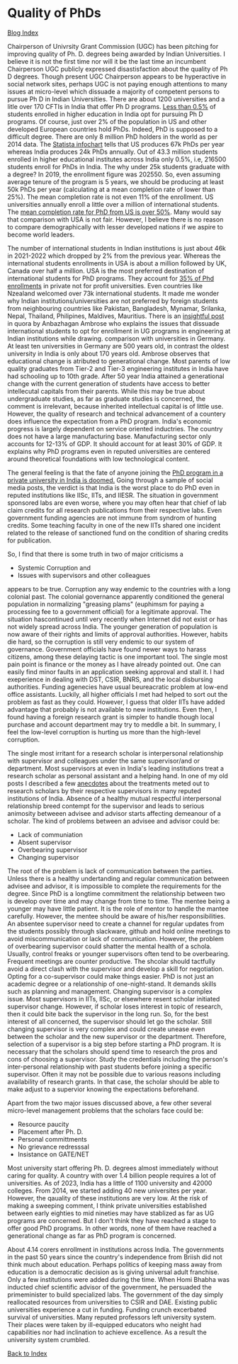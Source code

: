 # Quality of PhDs

[Blog Index](../index.md)

Chairperson of Univrsity Grant Commission (UGC) has been pitching for improving quality of Ph. D. degrees being awarded by Indian Universities. I believe it is
not the first time nor will it be the last time an incumbent Chairperson UGC publicly expressed disastisfaction about the quality of Ph D degrees. Though
present UGC Chairperson appears to be hyperactive in social network sites, perhaps UGC is not paying enough attentions to many issues at micro-level
which dissuade a majority of competent persons to pursue Ph D in Indian Universities. There are about 1200 universities and a litle over 170 CFTIs in India that offer
Ph D programs. [Less than 0.5%](https://opportunities-insight.britishcouncil.org/short-articles/news/india-releases-updated-higher-education-statistics) of 
students enrolled in higher education in India opt for pursuing Ph D programs. Of course, just over 2% of the population in US and other developed European
countries hold PhDs. Indeed, PhD is supposed to a difficult degree. There are only 8 million PhD holders in the world as per 2014 data. The [Statista 
infochart](https://www.statista.com/chart/7272/the-countries-with-the-most-doctoral-graduates/) tells that US produces 67k PhDs per year whereas
India produces 24k PhDs annually. Out of 43.3 million students enrolled in higher educational institutes across India only 0.5%, i.e, 216500 students enroll
for PhDs in India. The why under 25k students graduate with a degree? In 2019, the enrollment figure was 202550. So, even assuming average tenure of the
program is 5 years, we should be producing at least 50k PhDs per year (calculating at a mean completion rate of lower than 25%). The mean completion
rate is not even 11% of the enrollment. US universities annually enroll a little over a million of international students. The [mean completion rate for PhD from
US is over 50%](https://www.apa.org/gradpsych/2008/11/phd). Many would say that comparison with USA is not fair. However, I believe there is no reason to compare 
demographically with lesser developed nations if we aspire to become world leaders. 


The number of international students in Indian institutions is just about 46k in 2021-2022 which dropped by 2% from the previous year. Whereas the international 
students enrollments in USA is about a million followed by UK, Canada over half a million. USA is the most preferred destination of international students 
for PhD programs. They account for [35% of Phd enrollments](https://monitor.icef.com/2023/10/further-growth-in-international-enrolment-in-us-graduate-programmes/) 
in private not for profit universities. Even countries like Nzealand welcomed over 73k international students. It made me wonder why Indian institutions/universities
are not preferred by foreign students from neighbouring countries like Pakistan, Bangladesh, Mynamar, Srilanka, Nepal, Thailand, Philipines, Maldives, Mauritius. 
There is an [insightful post](https://www.quora.com/Why-did-the-Indian-education-system-fail-compared-to-the-global-universities-and-colleges) 
in quora by Anbazhagan Ambrose who explains the issues that dissuade international students to opt for enrollment in UG programs in engineering at Indian institutions while drawing.
comparison with universities in Germany. At least ten universities in Germany are 500 years old, in contrast the oldest university 
in India is only about 170 years old. Ambrose observes that educational change is atributed to generational change. Most parents of low quality graduates
from Tier-2 and Tier-3 engineering institutes in India have had schooling up to 10th grade. After 50 year India attained a generational change with
the current generation of students have access to better intellecutal capitals  from their parents. While this may be true about undergraduate studies, as
far as graduate studies is concerned, the comment is irrelevant, because inherited intellectual capital is of little use. However, the quality of
research and technical advancement of a countery does influence the expectation from a PhD program. India's economic progress is largely dependent on
service oriented inductries. The country does not have a large manufacturing base. Manufacturing sector only accounts for 12-13% of GDP. It should
account for at least 30% of GDP. It explains why PhD programs even in reputed universities are centered around theoretical foundations with low technological
content. 

The general feeling is that the fate of anyone joining the [PhD program in a private university in India is doomed.](https://www.moneylife.in/article/doing-phd-in-india-think-thrice/52923.html)
Going through a sample of social media posts, the verdict is that India is the worst place to do PhD even in reputed institutions like IISc, IITs, and IIESR.
The situation in government sponsored labs are even worse, where you may often hear that chief of lab claim credits for all research  publications from their
respective labs. Even government funding agencies are not immune from syndrom of hunting credits. Some teaching faculty in one of the new IITs shared one
incident related to the release of sanctioned fund on the condition of sharing credits for publication.

So, I find that there is some truth in two of major criticisms a
- Systemic Corruption and
- Issues with supervisors and other colleagues

appears to be true.  Corruption any way endemic to the countries with a long colonial past. The colonial governance apparently conditioned the general 
population in normalizing "greasing plams" (euphimsm for paying a processing fee to a government official) for a legitimate approval. The situation hascontinued 
until very recently when Internet did not exist or has not widely spread across India. The younger generation of population is now aware of their rights and 
limits of approval authorities. However, habits die hard, so the corruption is still very endemic to our system of governance. Government officials have
found newer ways to harass citizens, among these delaying tactic is one important tool. The single most pain point is finance or the money as I have 
already pointed out. One can easily find minor faults in an application seeking approval and stall it. I had exeperience in dealing with DST, CSIR, BNRS,
and the local disbursing authorities. Funding agenecies have usual beureacratic problem at low-end office assistants. Luckily, all higher officials I met
had helped to sort out the problem as fast as they could. However, I guess that older IITs have added advantage that probably is not available to new
institutions. Even then, I found having a foreign research grant is simpler to handle though local purchase and account department may try to meddle a bit. 
In summary, I feel the low-level corruption is hurting us more than the high-level corruption.

The single most irritant for a research scholar is interpersonal relationship with supervisor and colleagues under the same supervisor/and or department. 
Most supervisors at even in India's leading institutions treat a research scholar as personal assistant and a helping hand. In one of my old posts I 
described a few [anecdotes](Topics/PhDstudents.md) about the treatments meted out to research scholars by their respective supervisors in many 
reputed institutions of India. Absence of a healthy mutual respectful interpersonal relationship breed contempt for the supervisor and leads to 
serious animosity betweeen advisee and advisor starts affecting demeanour of a scholar. The kind of problems between an advisee and advisor could be:
- Lack of communiation
- Absent supervisor
- Overbearing supervisor
- Changing supervisor

The root of the problem is lack of communication between the parties. Unless there is a healthy undertanding and regular communication between advisee and 
advisor, it is impossible to complete the requirements for the degree. Since PhD is a longtime commitment the relationship between two is develop over time
and may change from time to time. The mentee being a younger may have little patient. It is the role of mentor to handle the mantee carefully. However, 
the mentee should be aware of his/her responsibilities. An absentee supervisor need to create a channel for regular updates from the students possibly 
through slackware, github and hold online meetings to avoid miscommunication or lack of communication. However, the problem of overbearing supervisor could
shatter the mental health of a schola. Usually, control freaks or younger supervisors often tend to be overbearing. Frequent meetings are counter productive. 
The shcolar should tactfully avoid a direct clash with the supervisor and develop a skill for negotiation. Opting for a co-supervisor could make things 
easier. PhD is not just an academic degree or a relationship of one-night-stand. It demands skills such as planning and management. 
Changing supervisor is a complex issue. Most supervisors in IITs, IISc, or elsewhere resent scholar initiated supervisor change. However, if scholar 
loses interest in topic of research, then it could bite back the supervisor in the long run. So, for the best interest of all concerned, the supervisor 
should let go the scholar. Still changing supervisor is very complex and could create unease even between the scholar and the new supervisor or 
the department. Therefore, selection of a supervisor is a big step before starting a PhD program. It is necessary that the scholars should spend time
to research the pros and cons of choosing a supervisor. Study the credentials including the person's inter-personal relationship with past students before
joining a specific supervisor. Often it may not be possible due to various reasons including availability of research grants. In that case, the scholar 
should be able to make adjust to a supervior knowing the expectations beforehand.

Apart from the two major issues discussed above, a few other several micro-level management problems that the scholars face could be:
- Resource paucity 
- Placement after Ph. D.
- Personal committments
- No grievance redresssal
- Insistance on GATE/NET 

Most university start offering Ph. D. degrees almost immediately without caring for quality. A country with over 1.4 billion
people requires a lot of universities. As of 2023, India has a little of 1100  university and 42000 colleges. From 2014, we started adding 40 
new universites per year. However, the qauality of these institutions are very low. At the risk of making a sweeping comment, I think private universities
established between early eighties to mid nineties may have stablized as far as UG programs are concerned. But I don't think they have reached a 
stage to offer good PhD programs. In other words, none of them have reached a generational change as far as PhD program is concerned.

About 4.14 corers enrollment in institutions across India. The governments in the past 50 years since the country's independence
from Briish did not think much about education. Perhaps politics of keeping mass away from education is a democratic decision as is giving universal 
adult franchise. Only a few institutions were added during the time. When Homi Bhabha was inducted chief scientific 
advisor of the government, he persuaded the primeminister to build specialized labs. The government of the day simply reallocated resources from universities
to CSIR and DAE. Existing public universities experience a cut in funding. Funding crunch excerbated survival of universities. Many reputed professors left
university system. Their places were taken by ill-equipped educators who neight had capabilities nor had inclination to achieve excellence. As a result the 
university system crumbled. 

[Back to Index](../index.md)
